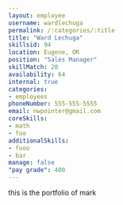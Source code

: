 ```yaml
--- 
layout: employee 
username: wardlechuga
permalink: /:categories/:title 
title: "Ward Lechuga" 
skillsid: 94 
location: Eugene, OR
position: "Sales Manager"
skillMatch: 20
availability: 64
internal: true
categories: 
- employees
phoneNumber: 555-555-5555 
email: nwpointer@gmail.com
coreSkills:
- math 
- foo
additionalSkills:
- fooo
- bar
manage: false
"pay grade": 400
---
```


this is the portfolio of mark